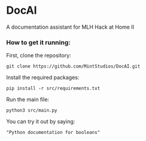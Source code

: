 # DocAI
A documentation assistant for MLH Hack at Home II

### How to get it running:

First, clone the repository:

`git clone https://github.com/MintStudios/DocAI.git`

Install the required packages:

`pip install -r src/requirements.txt`

Run the main file:

`python3 src/main.py`

You can try it out by saying:

`"Python documentation for booleans"`
